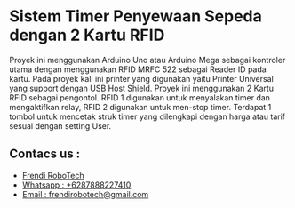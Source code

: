 # Sistem Timer Penyewaan Sepeda dengan 2 Kartu RFID

Proyek ini menggunakan Arduino Uno atau Arduino Mega sebagai kontroler utama dengan menggunakan RFID MRFC 522 sebagai Reader ID pada kartu. Pada proyek kali ini printer yang digunakan yaitu Printer Universal yang support dengan USB Host Shield. Proyek ini menggunakan 2 Kartu RFID sebagai pengontol. RFID 1 digunakan untuk menyalakan timer dan mengaktifkan relay, RFID 2 digunakan untuk men-stop timer. Terdapat 1 tombol untuk mencetak struk timer yang dilengkapi dengan harga atau tarif sesuai dengan setting User.

## Contacs us : 
* [Frendi RoboTech](https://www.instagram.com/frendi.co/)
* [Whatsapp : +6287888227410](https://wa.me/+6287888227410)
* [Email    : frendirobotech@gmail.com](https://mail.google.com/mail/u/0/?view=cm&tf=1&fs=1&to=frendirobotech@gmail.com)
